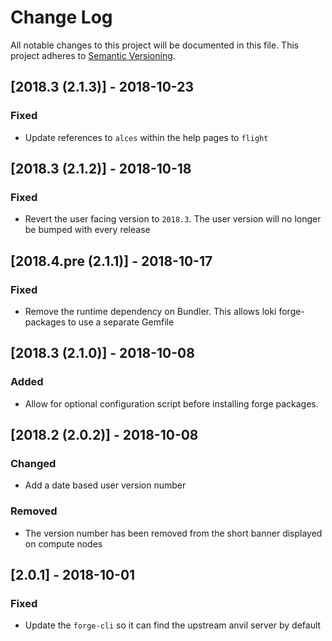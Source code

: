 # Change Log

All notable changes to this project will be documented in this file.
This project adheres to [Semantic Versioning](http://semver.org/).

## [2018.3 (2.1.3)] - 2018-10-23
### Fixed
- Update references to `alces` within the help pages to `flight`

## [2018.3 (2.1.2)] - 2018-10-18
### Fixed
- Revert the user facing version to `2018.3`. The user version will no
  longer be bumped with every release

## [2018.4.pre (2.1.1)] - 2018-10-17
### Fixed
- Remove the runtime dependency on Bundler. This allows loki forge-packages
  to use a separate Gemfile

## [2018.3 (2.1.0)] - 2018-10-08
### Added
- Allow for optional configuration script before installing forge packages.

## [2018.2 (2.0.2)] - 2018-10-08
### Changed
- Add a date based user version number

### Removed
- The version number has been removed from the short banner displayed on
  compute nodes

## [2.0.1] - 2018-10-01
### Fixed
- Update the `forge-cli` so it can find the upstream anvil server by default
